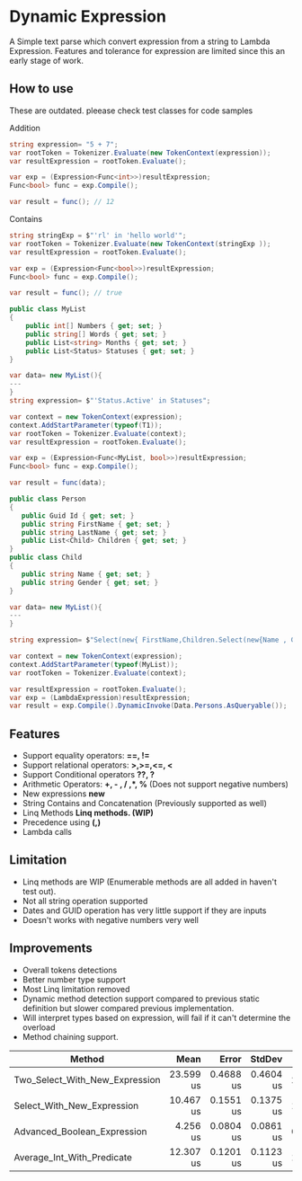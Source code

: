 

# Dynamic Expression
A Simple text parse which convert expression from a string to Lambda Expression. Features and tolerance for expression are limited since this an early stage of work.

## How to use

These are outdated. pleease check test classes for code samples

Addition
```csharp
string expression= "5 + 7";
var rootToken = Tokenizer.Evaluate(new TokenContext(expression));
var resultExpression = rootToken.Evaluate();

var exp = (Expression<Func<int>>)resultExpression;
Func<bool> func = exp.Compile();

var result = func(); // 12

```
Contains

```csharp     
string stringExp = $"'rl' in 'hello world'";
var rootToken = Tokenizer.Evaluate(new TokenContext(stringExp ));
var resultExpression = rootToken.Evaluate();

var exp = (Expression<Func<bool>>)resultExpression;
Func<bool> func = exp.Compile();

var result = func(); // true

```

```csharp    
public class MyList
{
    public int[] Numbers { get; set; }
    public string[] Words { get; set; }
    public List<string> Months { get; set; }
    public List<Status> Statuses { get; set; }
}

var data= new MyList(){
---
}  
string expression= $"'Status.Active' in Statuses";

var context = new TokenContext(expression);
context.AddStartParameter(typeof(T1));
var rootToken = Tokenizer.Evaluate(context);
var resultExpression = rootToken.Evaluate();

var exp = (Expression<Func<MyList, bool>>)resultExpression;
Func<bool> func = exp.Compile();

var result = func(data);
```

```csharp    
public class Person
{
   public Guid Id { get; set; }
   public string FirstName { get; set; }
   public string LastName { get; set; }
   public List<Child> Children { get; set; }
}
public class Child
{
   public string Name { get; set; }
   public string Gender { get; set; }
}

var data= new MyList(){
---
}  

string expression= $"Select(new{ FirstName,Children.Select(new{Name , Gender}).ToList() as 'Kids'}).Where(Kids.Any(Gender == 'Female'))";

var context = new TokenContext(expression);
context.AddStartParameter(typeof(MyList));
var rootToken = Tokenizer.Evaluate(context);

var resultExpression = rootToken.Evaluate();
var exp = (LambdaExpression)resultExpression;
var result = exp.Compile().DynamicInvoke(Data.Persons.AsQueryable());	
```

## Features

 - Support equality operators: **==, !=**
 - Support relational operators: **>,>=,<=, <**
 - Support Conditional operators **??, ?**
 - Arithmetic Operators: **+, - , / ,*, %** (Does not support negative numbers)
 - New expressions **new**
 - String Contains and Concatenation (Previously supported as well) 
 - Linq Methods **Linq methods. (WIP)**
 - Precedence using **(,)**
 - Lambda calls

## Limitation

 - Linq methods are WIP (Enumerable methods are all added in haven't test out).
 - Not all string operation supported
 - Dates and GUID operation has very little support if they are inputs
 - Doesn't works with negative numbers very well
 
 ## Improvements

 - Overall tokens detections
 - Better number type support
 - Most Linq limitation removed 
 - Dynamic method detection support compared to previous static definition but slower compared previous implementation.
 - Will interpret types based on expression, will fail if it can't determine the overload
 - Method chaining support.
 
 

|                         Method |      Mean |     Error |    StdDev |   Gen0 |   Gen1 | Allocated |
|------------------------------- |----------:|----------:|----------:|-------:|-------:|----------:|
| Two_Select_With_New_Expression | 23.599 us | 0.4688 us | 0.4604 us | 2.8076 | 0.0305 |     23 KB |
|     Select_With_New_Expression | 10.467 us | 0.1551 us | 0.1375 us | 1.1749 |      - |   9.63 KB |
|    Advanced_Boolean_Expression |  4.256 us | 0.0804 us | 0.0861 us | 0.4959 |      - |   4.05 KB |
|     Average_Int_With_Predicate | 12.307 us | 0.1201 us | 0.1123 us | 1.2054 |      - |   9.95 KB |

